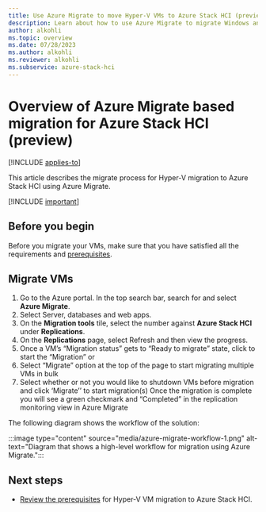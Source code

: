 ```yaml
---
title: Use Azure Migrate to move Hyper-V VMs to Azure Stack HCI (preview)
description: Learn about how to use Azure Migrate to migrate Windows and Linux VMs to your Azure Stack HCI cluster (preview).
author: alkohli
ms.topic: overview
ms.date: 07/28/2023
ms.author: alkohli
ms.reviewer: alkohli
ms.subservice: azure-stack-hci
---
```


# Overview of Azure Migrate based migration for Azure Stack HCI (preview)

[!INCLUDE [applies-to](../../includes/hci-applies-to-23h2.md)]

This article describes the migrate process for Hyper-V migration to Azure Stack HCI using Azure Migrate.

[!INCLUDE [important](../../includes/hci-preview.md)]

## Before you begin

Before you migrate your VMs, make sure that you have satisfied all the requirements and [prerequisites](../index.yml).


## Migrate VMs

1. Go to the Azure portal. In the top search bar, search for and select **Azure Migrate**.
1. Select Server, databases and web apps. 
1. On the **Migration tools** tile, select the number against **Azure Stack HCI** under **Replications**. 
1. On the **Replications** page, select Refresh and then view the progress. 
1. Once a VM’s “Migration status” gets to “Ready to migrate” state, click to start the “Migration” or
1. Select “Migrate” option at the top of the page to start migrating multiple VMs in bulk
1. Select whether or not you would like to shutdown VMs before migration and click ‘Migrate’’ to start migration(s)
Once the migration is complete you will see a green checkmark and “Completed” in the replication monitoring view in Azure Migrate

The following diagram shows the workflow of the solution:

:::image type="content" source="media/azure-migrate-workflow-1.png" alt-text="Diagram that shows a high-level workflow for migration using Azure Migrate.":::


## Next steps

- [Review the prerequisites](../index.yml) for Hyper-V VM migration to Azure Stack HCI.
